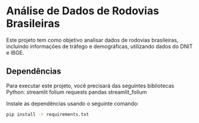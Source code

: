 # Análise de Dados de Rodovias Brasileiras

Este projeto tem como objetivo analisar dados de rodovias brasileiras, incluindo informações de tráfego e demográficas, utilizando dados do DNIT e IBGE.

## Dependências

Para executar este projeto, você precisará das seguintes bibliotecas Python:
streamlit
folium
requests
pandas
streamlit_folium

Instale as dependências usando o seguinte comando:

```bash
pip install -r requirements.txt